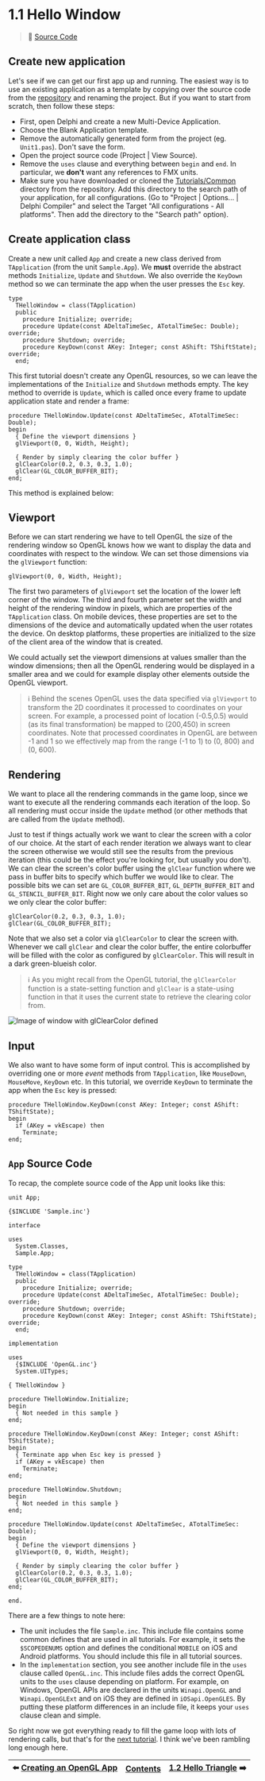 # 1.1 Hello Window

> :link: [Source Code](/Tutorials/1.GettingStarted/1.HelloWindow)

## Create new application

Let's see if we can get our first app up and running. The easiest way is to use an existing application as a template by copying over the source code from the [repository](/Tutorials/1.GettingStarted/1.HelloWindow) and renaming the project. But if you want to start from scratch, then follow these steps:

* First, open Delphi and create a new Multi-Device Application.
* Choose the Blank Application template.
* Remove the automatically generated form from the project (eg. `Unit1.pas`). Don't save the form.
* Open the project source code (Project | View Source).
* Remove the `uses` clause and everything between `begin` and `end`. In particular, we **don't** want any references to FMX units.
* Make sure you have downloaded or cloned the [Tutorials/Common](/Tutorials/Common) directory from the repository. Add this directory to the search path of your application, for all configurations. (Go to "Project | Options... | Delphi Compiler" and select the Target "All configurations - All platforms". Then add the directory to the "Search path" option). 

## Create application class

Create a new unit called `App` and create a new class derived from `TApplication` (from the unit `Sample.App`). We **must** override the abstract methods `Initialize`, `Update` and `Shutdown`. We also override the `KeyDown` method so we can terminate the app when the user presses the `Esc` key.

```Delphi
type
  THelloWindow = class(TApplication)
  public
    procedure Initialize; override;
    procedure Update(const ADeltaTimeSec, ATotalTimeSec: Double); override;
    procedure Shutdown; override;
    procedure KeyDown(const AKey: Integer; const AShift: TShiftState); override;
  end;
```

This first tutorial doesn't create any OpenGL resources, so we can leave the implementations of the `Initialize` and `Shutdown` methods empty. The key method to override is `Update`, which is called once every frame to update application state and render a frame:

```Delphi
procedure THelloWindow.Update(const ADeltaTimeSec, ATotalTimeSec: Double);
begin
  { Define the viewport dimensions }
  glViewport(0, 0, Width, Height);

  { Render by simply clearing the color buffer }
  glClearColor(0.2, 0.3, 0.3, 1.0);
  glClear(GL_COLOR_BUFFER_BIT);
end;
```

This method is explained below:

## Viewport
Before we can start rendering we have to tell OpenGL the size of the rendering window so OpenGL knows how we want to display the data and coordinates with respect to the window. We can set those dimensions via the `glViewport` function:

```Delphi
glViewport(0, 0, Width, Height);
```

The first two parameters of `glViewport` set the location of the lower left corner of the window. The third and fourth parameter set the width and height of the rendering window in pixels, which are properties of the `TApplication` class. On mobile devices, these properties are set to the dimensions of the device and automatically updated when the user rotates the device. On desktop platforms, these properties are initialized to the size of the client area of the window that is created.

We could actually set the viewport dimensions at values smaller than the window dimensions; then all the OpenGL rendering would be displayed in a smaller area and we could for example display other elements outside the OpenGL viewport.

> :information_source: Behind the scenes OpenGL uses the data specified via `glViewport` to transform the 2D coordinates it processed to coordinates on your screen. For example, a processed point of location (-0.5,0.5) would (as its final transformation) be mapped to (200,450) in screen coordinates. Note that processed coordinates in OpenGL are between -1 and 1 so we effectively map from the range (-1 to 1) to (0, 800) and (0, 600).

## Rendering
We want to place all the rendering commands in the game loop, since we want to execute all the rendering commands each iteration of the loop. So all rendering must occur inside the `Update` method (or other methods that are called from the `Update` method).

Just to test if things actually work we want to clear the screen with a color of our choice. At the start of each render iteration we always want to clear the screen otherwise we would still see the results from the previous iteration (this could be the effect you're looking for, but usually you don't). We can clear the screen's color buffer using the `glClear` function where we pass in buffer bits to specify which buffer we would like to clear. The possible bits we can set are `GL_COLOR_BUFFER_BIT`, `GL_DEPTH_BUFFER_BIT` and `GL_STENCIL_BUFFER_BIT`. Right now we only care about the color values so we only clear the color buffer:

```Delphi
glClearColor(0.2, 0.3, 0.3, 1.0);
glClear(GL_COLOR_BUFFER_BIT);
```
Note that we also set a color via `glClearColor` to clear the screen with. Whenever we call `glClear` and clear the color buffer, the entire colorbuffer will be filled with the color as configured by `glClearColor`. This will result in a dark green-blueish color.

> :information_source: As you might recall from the OpenGL tutorial, the `glClearColor` function is a state-setting function and `glClear` is a state-using function in that it uses the current state to retrieve the clearing color from.

![Image of window with glClearColor defined](hellowindow2.png)

## Input

We also want to have some form of input control. This is accomplished by overriding one or more *event* methods from `TApplication`, like `MouseDown`, `MouseMove`, `KeyDown` etc. In this tutorial, we override `KeyDown` to terminate the app when the `Esc` key is pressed:

```Delphi
procedure THelloWindow.KeyDown(const AKey: Integer; const AShift: TShiftState);
begin
  if (AKey = vkEscape) then
    Terminate;
end;
``` 
 
## `App` Source Code

To recap, the complete source code of the App unit looks like this:

```Delphi
unit App;

{$INCLUDE 'Sample.inc'}

interface

uses
  System.Classes,
  Sample.App;

type
  THelloWindow = class(TApplication)
  public
    procedure Initialize; override;
    procedure Update(const ADeltaTimeSec, ATotalTimeSec: Double); override;
    procedure Shutdown; override;
    procedure KeyDown(const AKey: Integer; const AShift: TShiftState); override;
  end;

implementation

uses
  {$INCLUDE 'OpenGL.inc'}
  System.UITypes;

{ THelloWindow }

procedure THelloWindow.Initialize;
begin
  { Not needed in this sample }
end;

procedure THelloWindow.KeyDown(const AKey: Integer; const AShift: TShiftState);
begin
  { Terminate app when Esc key is pressed }
  if (AKey = vkEscape) then
    Terminate;
end;

procedure THelloWindow.Shutdown;
begin
  { Not needed in this sample }
end;

procedure THelloWindow.Update(const ADeltaTimeSec, ATotalTimeSec: Double);
begin
  { Define the viewport dimensions }
  glViewport(0, 0, Width, Height);

  { Render by simply clearing the color buffer }
  glClearColor(0.2, 0.3, 0.3, 1.0);
  glClear(GL_COLOR_BUFFER_BIT);
end;

end.
```

There are a few things to note here:
* The unit includes the file `Sample.inc`. This include file contains some common defines that are used in all tutorials. For example, it sets the `$SCOPEDENUMS` option and defines the conditional `MOBILE` on iOS and Android platforms. You should include this file in all tutorial sources.
* In the `implementation` section, you see another include file in the `uses` clause called `OpenGL.inc`. This include files adds the correct OpenGL units to the `uses` clause depending on platform. For example, on Windows, OpenGL APIs are declared in the units `Winapi.OpenGL` and `Winapi.OpenGLExt` and on iOS they are defined in `iOSapi.OpenGLES`. By putting these platform differences in an include file, it keeps your `uses` clause clean and simple.

So right now we got everything ready to fill the game loop with lots of rendering calls, but that's for the [next tutorial](1.2.HelloTriangle.md). I think we've been rambling long enough here.

:arrow_left: [Creating an OpenGL App](1.0b.CreateApp.md) | [Contents](../../README.md#Contents) | [1.2 Hello Triangle](1.2.HelloTriangle.md) :arrow_right:
--- | --- | ---

